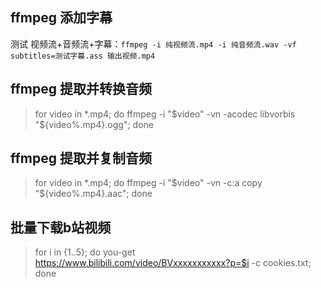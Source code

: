 ## ffmpeg 添加字幕

测试 视频流+音频流+字幕：`ffmpeg -i 纯视频流.mp4 -i 纯音频流.wav -vf subtitles=测试字幕.ass 输出视频.mp4`

## ffmpeg 提取并转换音频

> for video in *.mp4; do ffmpeg -i "$video" -vn -acodec libvorbis "${video%.mp4}.ogg"; done

## ffmpeg 提取并复制音频

> for video in *.mp4; do ffmpeg -i "$video" -vn -c:a copy "${video%.mp4}.aac"; done

## 批量下载b站视频

> for i in {1..5}; do you-get https://www.bilibili.com/video/BVxxxxxxxxxxx?p=$i -c cookies.txt; done 
